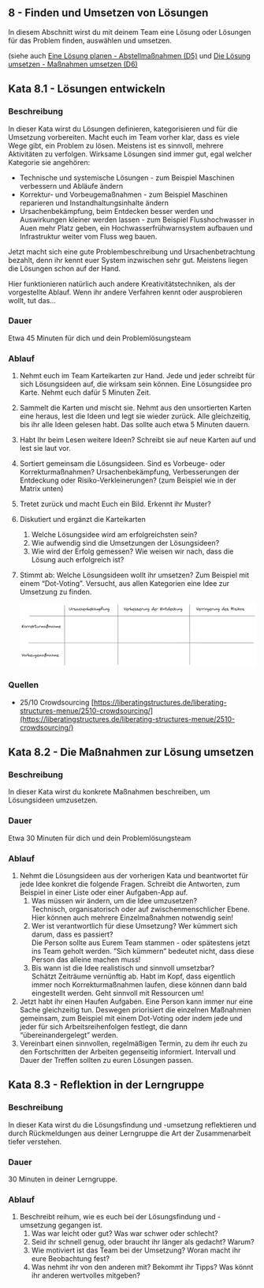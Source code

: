 ## 8 - Finden und Umsetzen von Lösungen

In diesem Abschnitt wirst du mit deinem Team eine Lösung oder Lösungen für das Problem finden, auswählen und umsetzen.

(siehe auch [Eine Lösung planen - Abstellmaßnahmen (D5)](1-0-Grundlagen.md#eine-l%C3%B6sung-planen---abstellma%C3%9Fnahmen-d5) und [Die Lösung umsetzen - Maßnahmen umsetzen (D6)](1-0-Grundlagen.md#die-l%C3%B6sung-umsetzen---ma%C3%9Fnahmen-umsetzen-d6)

## Kata 8.1 - Lösungen entwickeln

### Beschreibung

In dieser Kata wirst du Lösungen definieren, kategorisieren und für die Umsetzung vorbereiten. Macht euch im Team vorher klar, dass es viele Wege gibt, ein Problem zu lösen. Meistens ist es sinnvoll, mehrere Aktivitäten zu verfolgen. Wirksame Lösungen sind immer gut, egal welcher Kategorie sie angehören:

- Technische und systemische Lösungen - zum Beispiel Maschinen verbessern und Abläufe ändern
- Korrektur- und Vorbeugemaßnahmen - zum Beispiel Maschinen reparieren und Instandhaltungsinhalte ändern
- Ursachenbekämpfung, beim Entdecken besser werden und Auswirkungen kleiner werden lassen - zum Beispiel Flusshochwasser in Auen mehr Platz geben, ein Hochwasserfrühwarnsystem aufbauen und Infrastruktur weiter vom Fluss weg bauen.

Jetzt macht sich eine gute Problembeschreibung und Ursachenbetrachtung bezahlt, denn ihr kennt euer System inzwischen sehr gut. Meistens liegen die Lösungen schon auf der Hand.

Hier funktionieren natürlich auch andere Kreativitätstechniken, als der vorgestellte Ablauf. Wenn ihr andere Verfahren kennt oder ausprobieren wollt, tut das…

### Dauer

Etwa 45 Minuten für dich und dein Problemlösungsteam

### Ablauf

1. Nehmt euch im Team Karteikarten zur Hand. Jede und jeder schreibt für sich Lösungsideen auf, die wirksam sein können. Eine Lösungsidee pro Karte. Nehmt euch dafür 5 Minuten Zeit.
2. Sammelt die Karten und mischt sie. Nehmt aus den unsortierten Karten eine heraus, lest die Ideen und legt sie wieder zurück. Alle gleichzeitig, bis ihr alle Ideen gelesen habt. Das sollte auch etwa 5 Minuten dauern.
3. Habt Ihr beim Lesen weitere Ideen? Schreibt sie auf neue Karten auf und lest sie laut vor.
4. Sortiert gemeinsam die Lösungsideen. Sind es Vorbeuge- oder Korrekturmaßnahmen? Ursachenbekämpfung, Verbesserungen der Entdeckung oder Risiko-Verkleinerungen? (zum Beispiel wie in der Matrix unten)
5. Tretet zurück und macht Euch ein Bild. Erkennt ihr Muster?
6. Diskutiert und ergänzt die Karteikarten
    1. Welche Lösungsidee wird am erfolgreichsten sein?
    2. Wie aufwendig sind die Umsetzungen der Lösungsideen?
    3. Wie wird der Erfolg gemessen? Wie weisen wir nach, dass die Lösung auch erfolgreich ist?
7. Stimmt ab: Welche Lösungsideen wollt ihr umsetzen? Zum Beispiel mit einem “Dot-Voting”. Versucht, aus allen Kategorien eine Idee zur Umsetzung zu finden.
    
    ![Maßnahmenmatrix 2023-04-01.png](images/Massnahmenmatrix-2023-04-01.png)
    

### Quellen

- 25/10 Crowdsourcing [https://liberatingstructures.de/liberating-structures-menue/2510-crowdsourcing/](https://liberatingstructures.de/liberating-structures-menue/2510-crowdsourcing/)

## Kata 8.2 - Die Maßnahmen zur Lösung umsetzen

### Beschreibung

In dieser Kata wirst du konkrete Maßnahmen beschreiben, um Lösungsideen umzusetzen. 

### Dauer

Etwa 30 Minuten für dich und dein Problemlösungsteam

### Ablauf

1. Nehmt die Lösungsideen aus der vorherigen Kata und beantwortet für jede Idee konkret die folgende Fragen. Schreibt die Antworten, zum Beispiel in einer Liste oder einer Aufgaben-App auf.
    1. Was müssen wir ändern, um die Idee umzusetzen?  
    Technisch, organisatorisch oder auf zwischenmenschlicher Ebene. Hier können auch mehrere Einzelmaßnahmen notwendig sein!
    2. Wer ist verantwortlich für diese Umsetzung? Wer kümmert sich darum, dass es passiert?  
    Die Person sollte aus Eurem Team stammen - oder spätestens jetzt ins Team geholt werden.
    ”Sich kümmern” bedeutet nicht, dass diese Person das alleine machen muss!
    3. Bis wann ist die Idee realistisch und sinnvoll umsetzbar?  
    Schätzt Zeiträume vernünftig ab. Habt im Kopf, dass eigentlich immer noch Korrekturmaßnahmen laufen, diese können dann bald eingestellt werden. Geht sinnvoll mit Ressourcen um!
2. Jetzt habt ihr einen Haufen Aufgaben. Eine Person kann immer nur eine Sache gleichzeitig tun.  Deswegen priorisiert die einzelnen Maßnahmen gemeinsam, zum Beispiel mit einem Dot-Voting oder indem jede und jeder für sich Arbeitsreihenfolgen festlegt, die dann “übereinandergelegt” werden.
3. Vereinbart einen sinnvollen, regelmäßigen Termin, zu dem ihr euch zu den Fortschritten der Arbeiten gegenseitig informiert. Intervall und Dauer der Treffen sollten zu euren Lösungen passen.

## Kata 8.3 - Reflektion in der Lerngruppe

### Beschreibung

In dieser Kata wirst du die Lösungsfindung und -umsetzung reflektieren und durch Rückmeldungen aus deiner Lerngruppe die Art der Zusammenarbeit tiefer verstehen.

### Dauer

30 Minuten in deiner Lerngruppe.

### Ablauf

1. Beschreibt reihum, wie es euch bei der Lösungsfindung und -umsetzung gegangen ist.
    1. Was war leicht oder gut? Was war schwer oder schlecht?
    2. Seid ihr schnell genug, oder braucht ihr länger als gedacht? Warum?
    3. Wie motiviert ist das Team bei der Umsetzung? Woran macht ihr eure Beobachtung fest?
    4. Was nehmt ihr von den anderen mit? Bekommt ihr Tipps? Was könnt ihr anderen wertvolles mitgeben?
